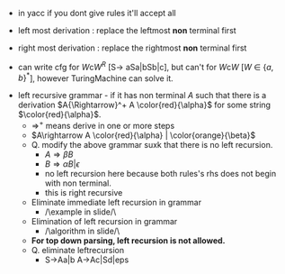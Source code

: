 - in yacc if you dont give rules it'll accept all

- left most derivation : replace the leftmost **non** terminal first
- right most derivation : replace the rightmost **non** terminal first

- can write cfg for $W$c$W^R$ [S-> aSa|bSb|c], but can't for $W$c$W$ [$W$ $\in$ $\{a,b\}^*$], however TuringMachine can solve it.

* left recursive grammar - if it has non terminal $A$ such that there is a derivation $A{\Rightarrow}^+ A \color{red}{\alpha}$ for some string $\color{red}{\alpha}$.
  * ${\Rightarrow}^+$ means derive in one or more steps
  * $A\rightarrow A \color{red}{\alpha} |  \color{orange}{\beta}$
  * Q. modify the above grammar suxk that there is no left recursion.
    * $A\Rightarrow\beta B$
    * $B\Rightarrow\alpha B | \epsilon$ 
    * no left recursion here because both rules's rhs does not begin with non terminal.
    * this is right recursive
  * Eliminate immediate left recursion in grammar
    * /\example in slide/\
  * Elimination of left recursion in grammar
    * /\algorithm in slide/\
  * **For top down parsing, left recursion is not allowed.**
  * Q. eliminate leftrecursion 
    * S->Aa|b A->Ac|Sd|eps
